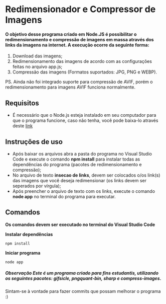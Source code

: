 # Redimensionador e Compressor de Imagens

#### O objetivo desse programa criado em Node.JS é possibilitar o redimensionamento e compressão de imagens em massa através dos links da imagens na internet. A execução ocorre da seguinte forma:
1. Download das imagens;
2. Redimensionamento das imagens de acordo com as configurações feitas no arquivo app.js;
3. Compressão das imagens (Formatos suportados: JPG, PNG e WEBP).

PS. Ainda não foi integrado suporte para compressão de AVIF, porém o redimensionamento para imagens AVIF funciona normalmente.

## Requisitos
- É necessário que o Node.js esteja instalado em seu computador para que o programa funcione, caso não tenha, você pode baixa-lo através deste [link](https://nodejs.org/en/download/)

## Instruções de uso

- Após baixar os arquivos abra a pasta do programa no Visual Studio Code e execute o comando **npm install** para instalar todas as dependências do programa (pacotes de redimensionamento e compressão);
- No arquivo de texto **insecao de links**, devem ser colocados o/os link(s) das imagens que você deseja redimensionar (os links devem ser seperados por vírgula);
- Após preencher o arquivo de texto com os links, execute o comando **node app** no terminal do programa para executar.

## Comandos
**Os comandos devem ser executado no terminal do Visual Studio Code**

**Instalar dependências**
```
npm install
```

**Iniciar programa**
```
node app
```

##### Observação Este é um programa criado para fins estudantis, utilizando os seguintes pacotes: **gifsicle**, **pngquant-bin**, **sharp** e **compress-images**.

Sintam-se à vontade para fazer commits que possam melhorar o programa :)
